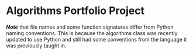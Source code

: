 # Algorithms Portfolio Project
**_Note_** that file names and some function signatures differ from Python naming conventions. This is because the algorithms 
class was recently updated to use Python and still had some conventions from the language it was previously taught in.